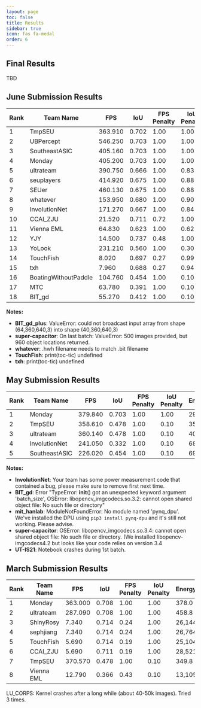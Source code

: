 ```yaml
---
layout: page
toc: false
title: Results
sidebar: true
icon: fas fa-medal
order: 6
---
```

## Final Results
TBD

## June Submission Results

|Rank|Team Name|FPS|IoU|FPS Penalty|IoU Penalty|Energy(J)|Energy Score|Total Score|
|-----|-----|-----|-----|-----|-----|-----|-----|-----|
|1|TmpSEU|363.910|0.702|1.00|1.00|354.1|8.468|11.809|
|2|UBPercept|546.250|0.703|1.00|1.00|359.9|8.491|11.777|
|3|SoutheastASIC|405.160|0.703|1.00|1.00|422.9|8.724|11.462|
|4|Monday|405.200|0.703|1.00|1.00|487.1|8.928|11.201|
|5|ultrateam|390.750|0.666|1.00|0.83|275.5|8.106|10.239|
|6|seuplayers|414.920|0.675|1.00|0.88|468.0|8.870|9.864|
|7|SEUer|460.130|0.675|1.00|0.88|509.6|8.993|9.730|
|8|whatever|153.950|0.680|1.00|0.90|883.5|9.787|9.196|
|9|InvolutionNet|171.270|0.667|1.00|0.84|833.7|9.703|8.605|
|10|CCAI_ZJU|21.520|0.711|0.72|1.00|6,540.7|12.675|5.659|
|11|Vienna EML|64.830|0.623|1.00|0.62|2,610.4|11.350|5.418|
|12|YJY|14.500|0.737|0.48|1.00|8,587.0|13.068|3.699|
|13|YoLook|231.210|0.560|1.00|0.30|928.8|9.859|3.043|
|14|TouchFish|8.020|0.697|0.27|0.99|18,995.2|14.213|1.853|
|15|txh|7.960|0.688|0.27|0.94|16,426.3|14.004|1.781|
|16|BoatingWithoutPaddle|104.760|0.454|1.00|0.10|1,410.1|10.462|0.956|
|17|MTC|63.780|0.391|1.00|0.10|1,649.5|10.688|0.936|
|18|BIT_gd|55.270|0.412|1.00|0.10|3,128.7|11.611|0.861|

**Notes:**
- **BIT_gd_plus**: ValueError: could not broadcast input array from shape (64,360,640,3) into shape (40,360,640,3)
- **super-capacitor**: On last batch: ValueError: 500 images provided, but 960 object locations returned.
- **whatever**: .hwh filename needs to match .bit filename
- **TouchFish**: print(toc-tic) undefined
- **txh**: print(toc-tic) undefined

## May Submission Results

|Rank|Team Name|FPS|IoU|FPS Penalty|IoU Penalty|Energy(J)|Energy Score|Total Score|
|-----|-----|-----|-----|-----|-----|-----|-----|-----|
|1|Monday|379.840|0.703|1.00|1.00|291.8|8.189|12.212|
|2|TmpSEU|358.610|0.478|1.00|0.10|350.6|8.454|1.183|
|3|ultrateam|360.140|0.478|1.00|0.10|401.8|8.650|1.156|
|4|InvolutionNet|241.050|0.332|1.00|0.10|689.6|9.430|1.060|
|5|SoutheastASIC|226.020|0.454|1.00|0.10|698.4|9.448|1.058|

**Notes:**
- **InvolutionNet**: Your team has some power measurement code that contained a bug, please make sure to remove first next time.
- **BIT_gd**: Error "TypeError: __init__() got an unexpected keyword argument 'batch_size', OSError: libopencv_imgcodecs.so.3.2: cannot open shared object file: No such file or directory"
- **mit_hanlab**: ModuleNotFoundError: No module named 'pynq_dpu'. We've installed the DPU using `pip3 install pynq-dpu` and it's still not working. Please advise.
- **super-capacitor**: OSError: libopencv_imgcodecs.so.3.4: cannot open shared object file: No such file or directory. (We installed libopencv-imgcodecs4.2 but looks like your code relies on version 3.4
- **UT-IS21**: Notebook crashes during 1st batch.



## March Submission Results

|Rank|Team Name|FPS|IoU|FPS Penalty|IoU Penalty|Energy(J)|Energy Score|Total Score|
|-----|-----|-----|-----|-----|-----|-----|-----|-----|
|1|Monday|363.000|0.708|1.00|1.00|378.0|8.562|11.679|
|2|ultrateam|287.090|0.708|1.00|1.00|458.8|8.842|11.310|
|3|ShinyRosy|7.340|0.714|0.24|1.00|26,144.5|14.674|1.667|
|4|sephjiang|7.340|0.714|0.24|1.00|26,764.1|14.708|1.663|
|5|TouchFish|5.690|0.714|0.19|1.00|25,104.4|14.616|1.298|
|6|CCAI_ZJU|5.690|0.711|0.19|1.00|28,521.3|14.800|1.282|
|7|TmpSEU|370.570|0.478|1.00|0.10|349.8|8.450|1.183|
|8|Vienna EML|12.790|0.366|0.43|0.10|13,105.6|13.678|0.312|

LU_CORPS: Kernel crashes after a long while (about 40-50k images). Tried 3 times.


